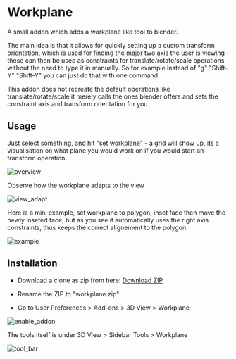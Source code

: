 # Workplane

A small addon which adds a workplane like tool to blender.

The main idea is that it allows for quickly setting up a custom transform orientation, which is used for finding the major two axis the user is viewing - these can then be used as constraints for translate/rotate/scale operations without the need to type it in manually. So for example instead of "g" "Shift-Y" "Shift-Y" you can just do that with one command.

This addon does not recreate the default operations like translate/rotate/scale it merely calls the ones blender offers and sets the constraint axis and transform orientation for you.



## Usage
Just select something, and hit "set workplane" - a grid will show up, its a visualisation on what plane you would work on if you would start an transform operation.

![overview](https://github.com/BenjaminSauder/Workplane/blob/master/doc/overview.png)

Observe how the workplane adapts to the view

![view_adapt](https://github.com/BenjaminSauder/Workplane/blob/master/doc/view_adapt.gif)


Here is a mini example, set workplane to polygon, inset face then move the newly inseted face, but as you see it automatically uses the right axis constraints, thus keeps the correct alignement to the polygon. 

![example](https://github.com/BenjaminSauder/Workplane/blob/master/doc/example.gif)




## Installation
* Download a clone as zip from here: [Download ZIP](https://github.com/BenjaminSauder/Workplane/blob/master/release/workplane.zip)

* Rename the ZIP to "workplane.zip"

* Go to User Preferences > Add-ons > 3D View > Workplane

![enable_addon](https://github.com/BenjaminSauder/Workplane/blob/master/doc/enable_addon.png)

The tools itself is under 3D View > Sidebar Tools > Workplane

![tool_bar](https://github.com/BenjaminSauder/Workplane/blob/master/doc/tool_bar.png)
